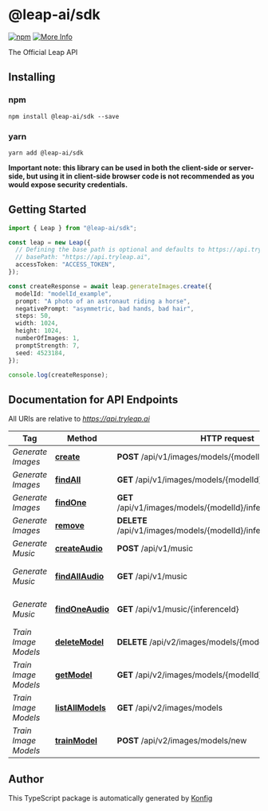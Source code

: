# @leap-ai/sdk

[![npm](https://img.shields.io/badge/npm-v1.0.0-blue)](https://www.npmjs.com/package/@leap-ai/sdk/v/1.0.0)
[![More Info](https://img.shields.io/badge/More%20Info-Click%20Here-orange)](https://tryleap.ai/)

The Official Leap API
## Installing

### npm
```
npm install @leap-ai/sdk --save
```

### yarn
```
yarn add @leap-ai/sdk
```

**Important note: this library can be used in both the client-side or server-side, but using it
in client-side browser code is not recommended as you would expose security credentials.**



## Getting Started

```typescript
import { Leap } from "@leap-ai/sdk";

const leap = new Leap({
  // Defining the base path is optional and defaults to https://api.tryleap.ai
  // basePath: "https://api.tryleap.ai",
  accessToken: "ACCESS_TOKEN",
});

const createResponse = await leap.generateImages.create({
  modelId: "modelId_example",
  prompt: "A photo of an astronaut riding a horse",
  negativePrompt: "asymmetric, bad hands, bad hair",
  steps: 50,
  width: 1024,
  height: 1024,
  numberOfImages: 1,
  promptStrength: 7,
  seed: 4523184,
});

console.log(createResponse);
```

## Documentation for API Endpoints

All URIs are relative to *https://api.tryleap.ai*

Tag | Method | HTTP request | Description
------------ | ------------- | ------------- | -------------
*Generate Images* | [**create**](docs/GenerateImagesApi.md#create) | **POST** /api/v1/images/models/{modelId}/inferences | Generate an Image
*Generate Images* | [**findAll**](docs/GenerateImagesApi.md#findAll) | **GET** /api/v1/images/models/{modelId}/inferences | List All Image Jobs
*Generate Images* | [**findOne**](docs/GenerateImagesApi.md#findOne) | **GET** /api/v1/images/models/{modelId}/inferences/{inferenceId} | Get Single Image Job
*Generate Images* | [**remove**](docs/GenerateImagesApi.md#remove) | **DELETE** /api/v1/images/models/{modelId}/inferences/{inferenceId} | Delete Image Job
*Generate Music* | [**createAudio**](docs/GenerateMusicApi.md#createAudio) | **POST** /api/v1/music | Generate Music
*Generate Music* | [**findAllAudio**](docs/GenerateMusicApi.md#findAllAudio) | **GET** /api/v1/music | List Music Generation Jobs
*Generate Music* | [**findOneAudio**](docs/GenerateMusicApi.md#findOneAudio) | **GET** /api/v1/music/{inferenceId} | Get a Music Generation Job
*Train Image Models* | [**deleteModel**](docs/TrainImageModelsApi.md#deleteModel) | **DELETE** /api/v2/images/models/{modelId} | Delete a Model
*Train Image Models* | [**getModel**](docs/TrainImageModelsApi.md#getModel) | **GET** /api/v2/images/models/{modelId} | Get a Single Model
*Train Image Models* | [**listAllModels**](docs/TrainImageModelsApi.md#listAllModels) | **GET** /api/v2/images/models | List All Models
*Train Image Models* | [**trainModel**](docs/TrainImageModelsApi.md#trainModel) | **POST** /api/v2/images/models/new | Train Model

## Author
This TypeScript package is automatically generated by [Konfig](https://konfigthis.com)
